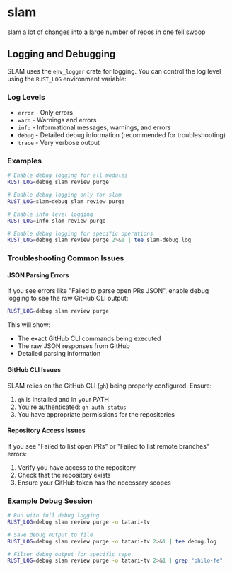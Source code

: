 # slam

slam a lot of changes into a large number of repos in one fell swoop

## Logging and Debugging

SLAM uses the `env_logger` crate for logging. You can control the log level using the `RUST_LOG` environment variable:

### Log Levels

- `error` - Only errors
- `warn` - Warnings and errors
- `info` - Informational messages, warnings, and errors
- `debug` - Detailed debug information (recommended for troubleshooting)
- `trace` - Very verbose output

### Examples

```bash
# Enable debug logging for all modules
RUST_LOG=debug slam review purge

# Enable debug logging only for slam
RUST_LOG=slam=debug slam review purge

# Enable info level logging
RUST_LOG=info slam review purge

# Enable debug logging for specific operations
RUST_LOG=debug slam review purge 2>&1 | tee slam-debug.log
```

### Troubleshooting Common Issues

#### JSON Parsing Errors

If you see errors like "Failed to parse open PRs JSON", enable debug logging to see the raw GitHub CLI output:

```bash
RUST_LOG=debug slam review purge
```

This will show:
- The exact GitHub CLI commands being executed
- The raw JSON responses from GitHub
- Detailed parsing information

#### GitHub CLI Issues

SLAM relies on the GitHub CLI (`gh`) being properly configured. Ensure:

1. `gh` is installed and in your PATH
2. You're authenticated: `gh auth status`
3. You have appropriate permissions for the repositories

#### Repository Access Issues

If you see "Failed to list open PRs" or "Failed to list remote branches" errors:

1. Verify you have access to the repository
2. Check that the repository exists
3. Ensure your GitHub token has the necessary scopes

### Example Debug Session

```bash
# Run with full debug logging
RUST_LOG=debug slam review purge -o tatari-tv

# Save debug output to file
RUST_LOG=debug slam review purge -o tatari-tv 2>&1 | tee debug.log

# Filter debug output for specific repo
RUST_LOG=debug slam review purge -o tatari-tv 2>&1 | grep "philo-fe"
```
